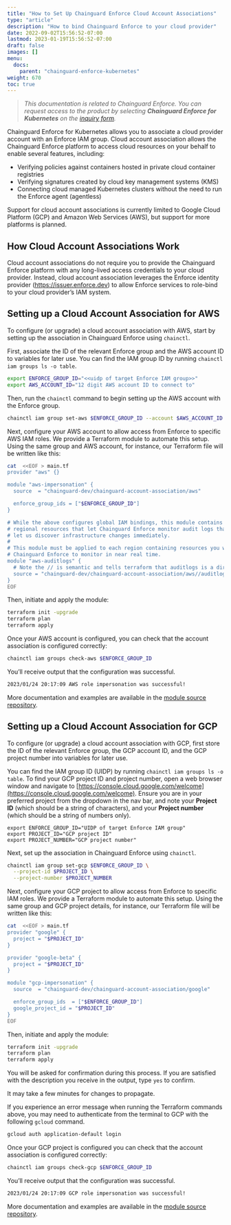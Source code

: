 ```yaml
---
title: "How to Set Up Chainguard Enforce Cloud Account Associations"
type: "article"
description: "How to bind Chainguard Enforce to your cloud provider"
date: 2022-09-02T15:56:52-07:00
lastmod: 2023-01-19T15:56:52-07:00
draft: false
images: []
menu:
  docs:
    parent: "chainguard-enforce-kubernetes"
weight: 670
toc: true
---
```


> _This documentation is related to Chainguard Enforce. You can request access to the product by selecting **Chainguard Enforce for Kubernetes** on the [inquiry form](https://www.chainguard.dev/get-demo?utm_source=docs)._


Chainguard Enforce for Kubernetes allows you to associate a cloud provider
account with an Enforce IAM group. Cloud account association allows the
Chainguard Enforce platform to access cloud resources on your behalf to enable
several features, including:

- Verifying policies against containers hosted in private cloud container registries
- Verifying signatures created by cloud key management systems (KMS)
- Connecting cloud managed Kubernetes clusters without the need to run the Enforce agent (agentless)

Support for cloud account associations is currently limited to Google Cloud
Platform (GCP) and Amazon Web Services (AWS), but support for more platforms is
planned.

## How Cloud Account Associations Work

Cloud account associations do not require you to provide the Chainguard Enforce
platform with any long-lived access credentials to your cloud provider.
Instead, cloud account association leverages the Enforce identity provider
(https://issuer.enforce.dev) to allow Enforce services to role-bind to your
cloud provider’s IAM system.

## Setting up a Cloud Account Association for AWS

To configure (or upgrade) a cloud account association with AWS, start by setting up the
association in Chainguard Enforce using `chainctl`. 

First, associate the ID of the relevant Enforce group and the AWS account ID to variables for later use. You can find the IAM group ID by running `chainctl iam groups ls -o table`.

```sh
export ENFORCE_GROUP_ID="<<uidp of target Enforce IAM group>>"
export AWS_ACCOUNT_ID="12 digit AWS account ID to connect to"
```

Then, run the `chainctl` command to begin setting up the AWS account with the Enforce group. 

```sh
chainctl iam group set-aws $ENFORCE_GROUP_ID --account $AWS_ACCOUNT_ID
```

Next, configure your AWS account to allow access from Enforce to specific AWS
IAM roles. We provide a Terraform module to automate this setup. Using the same
group and AWS account, for instance, our Terraform file will be written like
this:

```sh
cat  <<EOF > main.tf
provider "aws" {}

module "aws-impersonation" {
  source  = "chainguard-dev/chainguard-account-association/aws"

  enforce_group_ids = ["$ENFORCE_GROUP_ID"]
}

# While the above configures global IAM bindings, this module contains
# regional resources that let Chainguard Enforce monitor audit logs that
# let us discover infrastructure changes immediately.
#
# This module must be applied to each region containing resources you would like
# Chainguard Enforce to monitor in near real time.
module "aws-auditlogs" {
  # Note the // is semantic and tells terraform that auditlogs is a directory.
  source = "chainguard-dev/chainguard-account-association/aws//auditlogs"
}
EOF
```

Then, initiate and apply the module:

```sh
terraform init -upgrade
terraform plan
terraform apply
```

Once your AWS account is configured, you can check that the account association
is configured correctly:

```sh
chainctl iam groups check-aws $ENFORCE_GROUP_ID
```

You’ll receive output that the configuration was successful.

```sh
2023/01/24 20:17:09 AWS role impersonation was successful!
```

More documentation and examples are available in the [module source repository](https://github.com/chainguard-dev/terraform-aws-chainguard-account-association).

## Setting up a Cloud Account Association for GCP

To configure (or upgrade) a cloud account association with GCP, first store the ID of the
relevant Enforce group, the GCP account ID, and the GCP project number into
variables for later use. 

You can find the IAM group ID (UIDP) by running `chainctl iam groups ls -o table`. To find your GCP project ID and project number, open a web browser window and navigate to [https://console.cloud.google.com/welcome](https://console.cloud.google.com/welcome). Ensure you are in your preferred project from the dropdown in the nav bar, and note your **Project ID** (which should be a string of characters), and your **Project number** (which should be a string of numbers only).

```
export ENFORCE_GROUP_ID="UIDP of target Enforce IAM group"
export PROJECT_ID="GCP project ID"
export PROJECT_NUMBER="GCP project number"
```

Next, set up the association in Chainguard Enforce using `chainctl`. 

```sh
chainctl iam group set-gcp $ENFORCE_GROUP_ID \
  --project-id $PROJECT_ID \
  --project-number $PROJECT_NUMBER
```

Next, configure your GCP project to allow access from Enforce to specific IAM roles. We provide a Terraform module to automate this setup. Using the same group and GCP project details, for instance, our Terraform file will be written like this:

```sh
cat  <<EOF > main.tf
provider "google" {
  project = "$PROJECT_ID"
}

provider "google-beta" {
  project = "$PROJECT_ID"
}

module "gcp-impersonation" {
  source  = "chainguard-dev/chainguard-account-association/google"

  enforce_group_ids  = ["$ENFORCE_GROUP_ID"]
  google_project_id = "$PROJECT_ID"
}
EOF
```

Then, initiate and apply the module:

```sh
terraform init -upgrade
terraform plan
terraform apply
```

You will be asked for confirmation during this process. If you are satisfied with the description you receive in the output, type `yes` to confirm.

It may take a few minutes for changes to propagate.

If you experience an error message when running the Terraform commands above, you may need to authenticate from the terminal to GCP with the following `gcloud` command.

```sh
gcloud auth application-default login
```

Once your GCP project is configured you can check that the account association
is configured correctly:

```sh
chainctl iam groups check-gcp $ENFORCE_GROUP_ID
```

You’ll receive output that the configuration was successful.

```sh
2023/01/24 20:17:09 GCP role impersonation was successful!
```

More documentation and examples are available in the [module source repository](https://github.com/chainguard-dev/terraform-google-chainguard-account-association).